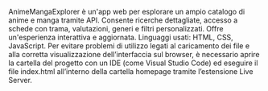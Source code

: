 AnimeMangaExplorer è un'app web per esplorare un ampio catalogo di anime e manga tramite API. Consente ricerche dettagliate, accesso a schede con trama, valutazioni, generi e filtri personalizzati. Offre un'esperienza interattiva e aggiornata. Linguaggi usati: HTML, CSS, JavaScript.
Per evitare problemi di utilizzo legati al caricamento dei file e alla corretta visualizzazione dell’interfaccia sul browser, è necessario aprire la cartella del progetto con un IDE (come Visual Studio Code) ed eseguire il file index.html all’interno della cartella homepage tramite l’estensione Live Server.
